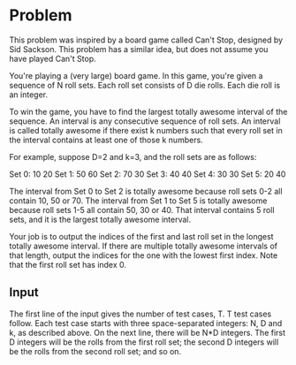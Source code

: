 # Problem

This problem was inspired by a board game called Can't Stop, designed by Sid Sackson. This problem has a similar idea, but does not assume you have played Can't Stop.

You're playing a (very large) board game. In this game, you're given a sequence of N roll sets. Each roll set consists of D die rolls. Each die roll is an integer.

To win the game, you have to find the largest totally awesome interval of the sequence. An interval is any consecutive sequence of roll sets. An interval is called totally awesome if there exist k numbers such that every roll set in the interval contains at least one of those k numbers.

For example, suppose D=2 and k=3, and the roll sets are as follows:

Set 0: 10 20
Set 1: 50 60
Set 2: 70 30
Set 3: 40 40
Set 4: 30 30
Set 5: 20 40

The interval from Set 0 to Set 2 is totally awesome because roll sets 0-2 all contain 10, 50 or 70. The interval from Set 1 to Set 5 is totally awesome because roll sets 1-5 all contain 50, 30 or 40. That interval contains 5 roll sets, and it is the largest totally awesome interval.

Your job is to output the indices of the first and last roll set in the longest totally awesome interval. If there are multiple totally awesome intervals of that length, output the indices for the one with the lowest first index. Note that the first roll set has index 0.

## Input

The first line of the input gives the number of test cases, T. T test cases follow. Each test case starts with three space-separated integers: N, D and k, as described above. On the next line, there will be N*D integers. The first D integers will be the rolls from the first roll set; the second D integers will be the rolls from the second roll set; and so on.
